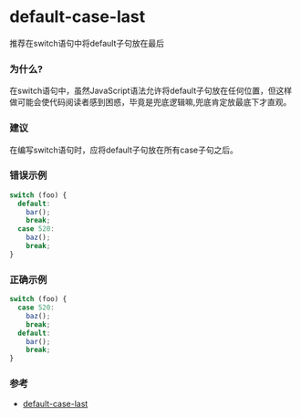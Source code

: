 # default-case-last

推荐在switch语句中将default子句放在最后

### 为什么?

在switch语句中，虽然JavaScript语法允许将default子句放在任何位置，但这样做可能会使代码阅读者感到困惑，毕竟是兜底逻辑嘛,兜底肯定放最底下才直观。

### 建议

在编写switch语句时，应将default子句放在所有case子句之后。

### 错误示例

```js
switch (foo) {
  default:
    bar();
    break;
  case 520:
    baz();
    break;
}
```

### 正确示例

```js
switch (foo) {
  case 520:
    baz();
    break;
  default:
    bar();
    break;
}
```

### 参考

- [default-case-last](https://eslint.org/docs/rules/default-case-last)
